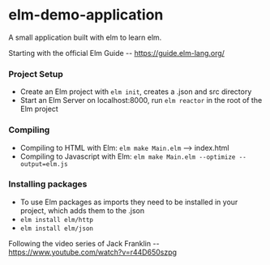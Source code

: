 # elm-demo-application
A small application built with elm to learn elm.

Starting with the official Elm Guide -- https://guide.elm-lang.org/

### Project Setup
 + Create an Elm project with `elm init`, creates a .json and src directory
 + Start an Elm Server on localhost:8000, run `elm reactor` in the root of the Elm project

### Compiling
 + Compiling to HTML with Elm: `elm make Main.elm` --> index.html
 + Compiling to Javascript with Elm: `elm make Main.elm --optimize -- output=elm.js`

### Installing packages
 + To use Elm packages as imports they need to be installed in your project, which adds them to the .json
 + `elm install elm/http`
 + `elm install elm/json`



Following the video series of Jack Franklin -- https://www.youtube.com/watch?v=r44D650szpg
